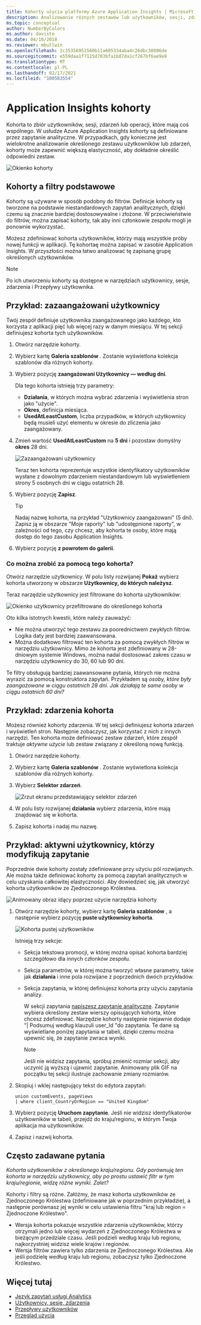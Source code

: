 ```yaml
---
title: Kohorty użycia platformy Azure Application Insights | Microsoft Docs
description: Analizowanie różnych zestawów lub użytkowników, sesji, zdarzeń lub operacji, które mają coś wspólnego
ms.topic: conceptual
author: NumberByColors
ms.author: daviste
ms.date: 04/10/2018
ms.reviewer: mbullwin
ms.openlocfilehash: 2c35356951560b11a605334aba4c26dbc38086de
ms.sourcegitcommit: e559daa1f7115d703bfa1b87da1cf267bf6ae9e8
ms.translationtype: MT
ms.contentlocale: pl-PL
ms.lasthandoff: 02/17/2021
ms.locfileid: "100583554"
---
```

# <a name="application-insights-cohorts"></a>Application Insights kohorty

Kohorta to zbiór użytkowników, sesji, zdarzeń lub operacji, które mają coś wspólnego. W usłudze Azure Application Insights kohorty są definiowane przez zapytanie analityczne. W przypadkach, gdy konieczne jest wielokrotne analizowanie określonego zestawu użytkowników lub zdarzeń, kohorty może zapewnić większą elastyczność, aby dokładnie określić odpowiedni zestaw.

![Okienko kohorty](./media/usage-cohorts/001.png)

## <a name="cohorts-versus-basic-filters"></a>Kohorty a filtry podstawowe

Kohorty są używane w sposób podobny do filtrów. Definicje kohorty są tworzone na podstawie niestandardowych zapytań analitycznych, dzięki czemu są znacznie bardziej dostosowywalne i złożone. W przeciwieństwie do filtrów, można zapisać kohorty, tak aby inni członkowie zespołu mogli je ponownie wykorzystać.

Możesz zdefiniować kohorta użytkowników, którzy mają wszystkie próby nowej funkcji w aplikacji. Tę kohortaę można zapisać w zasobie Application Insights. W przyszłości można łatwo analizować tę zapisaną grupę określonych użytkowników.

> [!NOTE]
> Po ich utworzeniu kohorty są dostępne w narzędziach użytkownicy, sesje, zdarzenia i Przepływy użytkownika.

## <a name="example-engaged-users"></a>Przykład: zazaangażowani użytkownicy

Twój zespół definiuje użytkownika zaangażowanego jako każdego, kto korzysta z aplikacji pięć lub więcej razy w danym miesiącu. W tej sekcji definiujesz kohorta tych użytkowników.

1. Otwórz narzędzie kohorty.

2. Wybierz kartę **Galeria szablonów** . Zostanie wyświetlona kolekcja szablonów dla różnych kohorty.

3. Wybierz pozycję **zaangażowani Użytkownicy — według dni**.

    Dla tego kohorta istnieją trzy parametry:
    * **Działania**, w których można wybrać zdarzenia i wyświetlenia stron jako "użycie".
    * **Okres**, definicja miesiąca.
    * **UsedAtLeastCustom**, liczba przypadków, w których użytkownicy będą musieli użyć elementu w okresie do zliczenia jako zaangażowany.

4. Zmień wartość **UsedAtLeastCustom** na **5 dni** i pozostaw domyślny **okres** 28 dni.

    ![Zazaangażowani użytkownicy](./media/usage-cohorts/003.png)

    Teraz ten kohorta reprezentuje wszystkie identyfikatory użytkowników wysłane z dowolnym zdarzeniem niestandardowym lub wyświetleniem strony 5 osobnych dni w ciągu ostatnich 28.

5. Wybierz pozycję **Zapisz**.

   > [!TIP]
   > Nadaj nazwę kohorta, na przykład "Użytkownicy zaangażowani" (5 dni). Zapisz ją w obszarze "Moje raporty" lub "udostępnione raporty", w zależności od tego, czy chcesz, aby kohorta te osoby, które mają dostęp do tego zasobu Application Insights.

6. Wybierz pozycję **z powrotem do galerii**.

### <a name="what-can-you-do-by-using-this-cohort"></a>Co można zrobić za pomocą tego kohorta?

Otwórz narzędzie użytkownicy. W polu listy rozwijanej **Pokaż** wybierz kohorta utworzony w obszarze **Użytkownicy, do których należysz**.

Teraz narzędzie użytkownicy jest filtrowane do kohorta użytkowników:

![Okienko użytkownicy przefiltrowane do określonego kohorta](./media/usage-cohorts/004.png)

Oto kilka istotnych kwestii, które należy zauważyć:

* Nie można utworzyć tego zestawu za poorednictwem zwykłych filtrów. Logika daty jest bardziej zaawansowana.
* Można dodatkowo filtrować ten kohorta za pomocą zwykłych filtrów w narzędziu użytkownicy. Mimo że kohorta jest zdefiniowany w 28-dniowym systemie Windows, można nadal dostosować zakres czasu w narzędziu użytkownicy do 30, 60 lub 90 dni.

Te filtry obsługują bardziej zaawansowane pytania, których nie można wyrazić za pomocą konstruktora zapytań. Przykładem są _osoby, które były zaangażowane w ciągu ostatnich 28 dni. Jak działają te same osoby w ciągu ostatnich 60 dni?_

## <a name="example-events-cohort"></a>Przykład: zdarzenia kohorta

Możesz również kohorty zdarzenia. W tej sekcji definiujesz kohorta zdarzeń i wyświetleń stron. Następnie zobaczysz, jak korzystać z nich z innych narzędzi. Ten kohorta może definiować zestaw zdarzeń, które zespół traktuje _aktywne użycie_ lub zestaw związany z określoną nową funkcją.

1. Otwórz narzędzie kohorty.

2. Wybierz kartę **Galeria szablonów** . Zostanie wyświetlona kolekcja szablonów dla różnych kohorty.

3. Wybierz **Selektor zdarzeń**.

    ![Zrzut ekranu przedstawiający selektor zdarzeń](./media/usage-cohorts/006.png)

4. W polu listy rozwijanej **działania** wybierz zdarzenia, które mają znajdować się w kohorta.

5. Zapisz kohorta i nadaj mu nazwę.

## <a name="example-active-users-where-you-modify-a-query"></a>Przykład: aktywni użytkownicy, którzy modyfikują zapytanie

Poprzednie dwie kohorty zostały zdefiniowane przy użyciu pól rozwijanych. Ale można także definiować kohorty za pomocą zapytań analitycznych w celu uzyskania całkowitej elastyczności. Aby dowiedzieć się, jak utworzyć kohorta użytkowników ze Zjednoczonego Królestwa.

![Animowany obraz idący poprzez użycie narzędzia kohorty](./media/usage-cohorts/cohorts0001.gif)

1. Otwórz narzędzie kohorty, wybierz kartę **Galeria szablonów** , a następnie wybierz pozycję **puste użytkownicy kohorta**.

    ![Kohorta pustej użytkowników](./media/usage-cohorts/001.png)

    Istnieją trzy sekcje:
   * Sekcja tekstowa promocji, w której można opisać kohorta bardziej szczegółowo dla innych członków zespołu.

   * Sekcja parametrów, w której można tworzyć własne parametry, takie jak **działania** i inne pola rozwijane z poprzednich dwóch przykładów.

   * Sekcja zapytania, w której definiujesz kohorta przy użyciu zapytania analizy.

     W sekcji zapytania [napiszesz zapytanie analityczne](/azure/kusto/query). Zapytanie wybiera określony zestaw wierszy opisujących kohorta, które chcesz zdefiniować. Narzędzie kohorty następnie niejawnie dodaje "| Podsumuj według klauzuli user_Id "do zapytania. Te dane są wyświetlane poniżej zapytania w tabeli, dzięki czemu można upewnić się, że zapytanie zwraca wyniki.

     > [!NOTE]
     > Jeśli nie widzisz zapytania, spróbuj zmienić rozmiar sekcji, aby uczynić ją wyższą i ujawnić zapytanie. Animowany plik GIF na początku tej sekcji ilustruje zachowanie zmiany rozmiarów.

2. Skopiuj i wklej następujący tekst do edytora zapytań:

    ```KQL
    union customEvents, pageViews
    | where client_CountryOrRegion == "United Kingdom"
    ```

3. Wybierz pozycję **Uruchom zapytanie**. Jeśli nie widzisz identyfikatorów użytkowników w tabeli, przejdź do kraju/regionu, w którym Twoja aplikacja ma użytkowników.

4. Zapisz i nazwij kohorta.

## <a name="frequently-asked-questions"></a>Często zadawane pytania

_Kohorta użytkowników z określonego kraju/regionu. Gdy porównuję ten kohorta w narzędziu użytkownicy, aby po prostu ustawić filtr w tym kraju/regionie, widzę różne wyniki. Zalet?_

Kohorty i filtry są różne. Załóżmy, że masz kohorta użytkowników ze Zjednoczonego Królestwa (zdefiniowane jak w poprzednim przykładzie), a następnie porównasz jej wyniki w celu ustawienia filtru "kraj lub region = Zjednoczone Królestwo".

* Wersja kohorta pokazuje wszystkie zdarzenia użytkowników, którzy otrzymali jedno lub więcej wydarzeń z Zjednoczonego Królestwa w bieżącym przedziale czasu. Jeśli podzieli według kraju lub regionu, najkorzystniej widzisz wiele krajów i regionów.
* Wersja filtrów zawiera tylko zdarzenia ze Zjednoczonego Królestwa. Ale jeśli podzielę według kraju lub regionu, zobaczysz tylko Zjednoczone Królestwo.

## <a name="learn-more"></a>Więcej tutaj

* [Język zapytań usługi Analytics](../logs/log-analytics-tutorial.md?toc=%2fazure%2fazure-monitor%2ftoc.json)
* [Użytkownicy, sesje, zdarzenia](usage-segmentation.md)
* [Przepływy użytkowników](usage-flows.md)
* [Przegląd użycia](usage-overview.md)